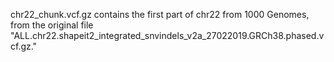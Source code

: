 chr22_chunk.vcf.gz contains the first part of chr22 from 1000 Genomes, from the original file "ALL.chr22.shapeit2_integrated_snvindels_v2a_27022019.GRCh38.phased.vcf.gz."
